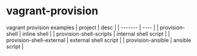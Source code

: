 # vagrant-provision
vagrant provision examples
| project | desc |
| ------- | ---- |
| provision-shell | inline shell |
| provision-shell-scripts | internal shell script |
| provision-shell-external | external shell script |
| provision-ansible | ansible script |

